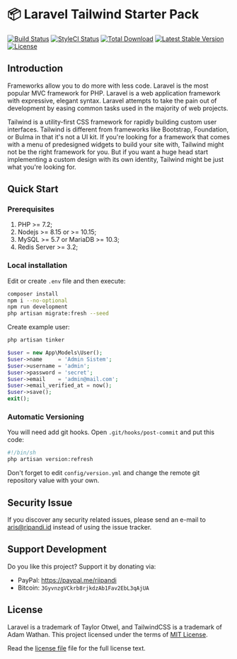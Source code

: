 # 📦 Laravel Tailwind Starter Pack

[![Build Status](https://travis-ci.org/riipandi/laravel-tailwind.svg)](https://travis-ci.org/riipandi/laravel-tailwind)
[![StyleCI Status](https://github.styleci.io/repos/174728418/shield?branch=master)](https://github.styleci.io/repos/174728418)
[![Total Download](https://poser.pugx.org/riipandi/laravel-start/d/total.svg)](https://packagist.org/packages/riipandi/laravel-start)
[![Latest Stable Version](https://poser.pugx.org/riipandi/laravel-start/v/stable.svg)](https://packagist.org/packages/riipandi/laravel-start)
[![License](https://img.shields.io/badge/License-MIT-brightgreen.svg)](https://choosealicense.com/licenses/mit)

## Introduction

Frameworks allow you to do more with less code. Laravel is the most popular MVC framework for PHP. 
Laravel is a web application framework with expressive, elegant syntax. Laravel attempts to take the 
pain out of development by easing common tasks used in the majority of web projects.

Tailwind is a utility-first CSS framework for rapidly building custom user interfaces. Tailwind is 
different from frameworks like Bootstrap, Foundation, or Bulma in that it's not a UI kit. If you're 
looking for a framework that comes with a menu of predesigned widgets to build your site with, 
Tailwind might not be the right framework for you. But if you want a huge head start implementing a 
custom design with its own identity, Tailwind might be just what you're looking for.

## Quick Start

### Prerequisites

1. PHP >= 7.2;
2. Nodejs >= 8.15 or >= 10.15;
3. MySQL >= 5.7 or MariaDB >= 10.3;
4. Redis Server >= 3.2;

### Local installation

Edit or create `.env` file and then execute:

```bash
composer install
npm i --no-optional
npm run development
php artisan migrate:fresh --seed
```

Create example user:

```php
php artisan tinker

$user = new App\Models\User();
$user->name     = 'Admin Sistem';
$user->username = 'admin';
$user->password = 'secret';
$user->email    = 'admin@mail.com';
$user->email_verified_at = now();
$user->save();
exit();
```

### Automatic Versioning

You will need add git hooks. Open `.git/hooks/post-commit` and put this code:

```bash
#!/bin/sh
php artisan version:refresh
```

Don't forget to edit `config/version.yml` and change the remote git repository value with your own.

## Security Issue

If you discover any security related issues, please send an e-mail to
[aris@ripandi.id](mailto:aris@ripandi.id) instead of using the issue tracker.

## Support Development

Do you like this project? Support it by donating via:

* PayPal: <https://paypal.me/riipandi>
* Bitcoin: `3GyvnzgVCkrb8rjkdzAb1Fav2EbL3qAjUA`

## License

Laravel is a trademark of Taylor Otwel, and TailwindCSS is a trademark of Adam Wathan.
This project licensed under the terms of [MIT License](https://choosealicense.com/licenses/mit).

Read the [license file](./license.txt) file for the full license text.
